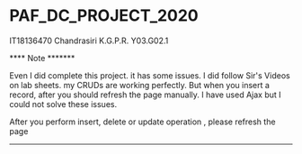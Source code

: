 # PAF_DC_PROJECT_2020

IT18136470
Chandrasiri K.G.P.R.
  Y03.G02.1

****  Note *******

Even I did complete this project. it has some issues. I did follow Sir's Videos on lab sheets. my CRUDs are working perfectly. 
But when you insert a record, after you should refresh the page manually. I have used Ajax but I could not solve these issues.


After you perform insert, delete or update operation , please refresh the page

********************************

